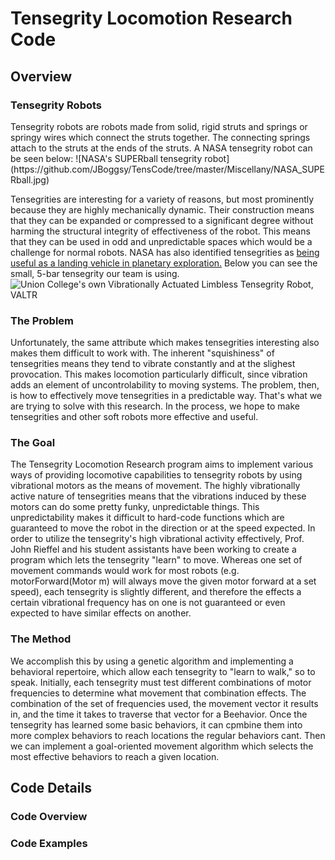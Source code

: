 <h1>Tensegrity Locomotion Research Code</h1>

<h2>Overview</h2>

<h3>Tensegrity Robots</h3>
Tensegrity robots are robots made from solid, rigid struts and springs or springy wires which connect the struts together. The connecting springs attach to the struts at the ends of the struts. A NASA tensegrity robot can be seen below:
![NASA's SUPERball tensegrity robot](https://github.com/JBoggsy/TensCode/tree/master/Miscellany/NASA_SUPERball.jpg)

Tensegrities are interesting for a variety of reasons, but most prominently because they are highly mechanically dynamic. Their construction means that they can be expanded or compressed to a significant degree without harming the structural integrity of effectiveness of the robot. This means that they can be used in odd and unpredictable spaces which would be a challenge for normal robots. NASA has also identified tensegrities as [being useful as a landing vehicle in planetary exploration.](http://ti.arc.nasa.gov/tech/asr/intelligent-robotics/tensegrity/superballbot/) Below you can see the small, 5-bar tensegrity our team is using.
 ![Union College's own Vibrationally Actuated Limbless Tensegrity Robot, VALTR](https://github.com/JBoggsy/TensCode/tree/master/Miscellany/VALTR.jpg)
 
<h3>The Problem</h3>
Unfortunately, the same attribute which makes tensegrities interesting also makes them difficult to work with. The inherent "squishiness" of tensegrities means they tend to vibrate constantly and at the slighest provocation. This makes locomotion particularly difficult, since vibration adds an element of uncontrolability to moving systems. The problem, then, is how to effectively move tensegrities in a predictable way. That's what we are trying to solve with this research. In the process, we hope to make tensegrities and other soft robots more effective and useful.

<h3>The Goal</h3>
The Tensegrity Locomotion Research program aims to implement various ways of providing locomotive capabilities to tensegrity robots by using vibrational motors as the means of movement. The highly vibrationally active nature of tensegrities means that the vibrations induced by these motors can do some pretty funky, unpredictable things. This unpredictability makes it difficult to hard-code functions which are guaranteed to move the robot in the direction or at the speed expected. In order to utilize the tensegrity's high vibrational activity effectively, Prof. John Rieffel and his student assistants have been working to create a program which lets the tensegrity "learn" to move. Whereas one set of movement commands would work for most robots (e.g. motorForward(Motor m) will always move the given motor forward at a set speed), each tensegrity is slightly different, and therefore the effects a certain vibrational frequency has on one is not guaranteed or even expected to have similar effects on another.   

<h3>The Method</h3>
We accomplish this by using a genetic algorithm and implementing a behavioral repertoire, which allow each tensegrity to "learn to walk," so to speak. Initially, each tensegrity must test different combinations of motor frequencies to determine what movement that combination effects. The combination of the set of frequencies used, the movement vector it results in, and the time it takes to traverse that vector for a Beehavior. Once the tensegrity has learned some basic behaviors, it can cpmbine them into more complex behaviors to reach locations the regular behaviors cant. Then we can implement a goal-oriented movement algorithm which selects the most effective behaviors to reach a given location.
 
 <h2>Code Details</h2>
 
 <h3>Code Overview</h3>
 
 <h3>Code Examples</h3>